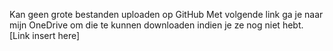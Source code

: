Kan geen grote bestanden uploaden op GitHub
Met volgende link ga je naar mijn OneDrive om die te kunnen downloaden indien je ze nog niet hebt.
[Link insert here]